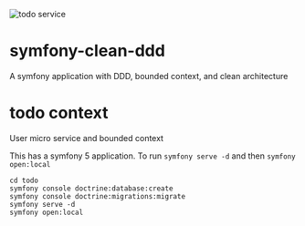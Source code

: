 ![todo service](https://github.com/panakh/symfony-clean-ddd/workflows/todo%20service/badge.svg)

# symfony-clean-ddd
A symfony application with DDD, bounded context,  and clean architecture

# todo context
User micro service and bounded context

This has a symfony 5 application. To run `symfony serve -d` and then `symfony open:local`


    cd todo
    symfony console doctrine:database:create
    symfony console doctrine:migrations:migrate
    symfony serve -d
    symfony open:local
    
